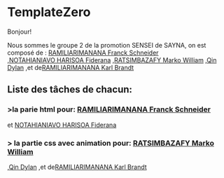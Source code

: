 # TemplateZero

Bonjour!

Nous sommes le groupe 2 de la promotion SENSEI de SAYNA, on est composé de :
 [RAMILIARIMANANA Franck Schneider](https://github.com/schneider2100)      
 ,[NOTAHIANIAVO HARISOA Fiderana](https://github.com/fiderana)
 ,[RATSIMBAZAFY Marko William](https://github.com/MARKOYOWAN)
 ,[Qin Dylan](https://github.com/Tour-dev-maker)
 ,et de[RAMILIARIMANANA Karl Brandt](https://github.com/KarlBrandt)
 
 ## Liste des tâches de chacun:
 ### >la parie html pour: [RAMILIARIMANANA Franck Schneider](https://github.com/schneider2100)      
 et [NOTAHIANIAVO HARISOA Fiderana](https://github.com/fiderana)
 
 ### > la partie css avec animation pour: [RATSIMBAZAFY Marko William](https://github.com/MARKOYOWAN)
 ,[Qin Dylan](https://github.com/Tour-dev-maker)
 ,et de[RAMILIARIMANANA Karl Brandt](https://github.com/KarlBrandt)
